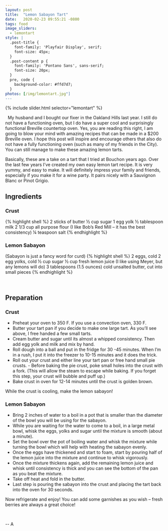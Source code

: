 ```yaml
---
layout: post
title:  "Lemon Sabayon Tart"
date:   2020-02-23 09:55:21 -0800
tags: food
image_sliders:
  - lemontart
style: |
  .post-title {
    font-family: 'Playfair Display', serif;
    font-size: 45px;
  }
  .post-content p {
    font-family: 'Pontano Sans', sans-serif;
    font-size: 20px;
  }
  pre, code {
    background-color: #ffd7d7;
  }
photos: [/img/lemontart.jpg"]
---
```


{% include slider.html selector="lemontart" %}

&nbsp;
My husband and I bought our fixer in the Oakland Hills last year. I still do not have a functioning oven, but I do have a super cool and surprisingly functional Breville countertop oven. Yes, you are reading this right, I am going to blow your mind with amazing recipes that can be made in a $200 Breville oven. I hope this post will inspire and encourage others that also do not have a fully functioning oven (such as many of my friends in the City). You can still manage to make these amazing lemon tarts.

Basically, these are a take on a tart that I tried at Bouchon years ago. Over the last few years I’ve created my own easy lemon tart recipe. It is very yummy, and easy to make. It will definitely impress your family and friends, especially if you make it for a wine party. It pairs nicely with a Sauvignon Blanc or Pinot Grigio.

## Ingredients
### Crust
{% highlight shell %}
2 sticks of butter
½ cup sugar
1 egg yolk
½ tablespoon milk
2 1/3 cup all purpose flour (I like Bob’s Red Mill – it has the best consistency)
¼ teaspoon salt
{% endhighlight %}

### Lemon Sabayon
(Sabayon is just a fancy word for curd)
{% highlight shell %}
2 eggs, cold
2 egg yolks, cold
½ cup sugar
½ cup fresh lemon juice (I like using Meyer, but any lemons will do)
3 tablespoons (1.5 ounces) cold unsalted butter, cut into small pieces
{% endhighlight %}

&nbsp;


## Preparation
### Crust

- Preheat your oven to 350 F. If you use a convection oven, 330 F.
- Butter your tart pan if you decide to make one large tart. As you’ll see above, I free handed a few small tarts.
- Cream butter and sugar until its almost a whipped consistency. Then add egg yolk and milk and mix by hand.
- Roll dough into a ball and put in the fridge for 30 -45 minutes. When I’m in a rush, I put it into the freezer to 10-15 minutes and it does the trick.
- Roll out your crust and either line your tart pan or free hand small pie crusts. - Before baking the pie crust, poke small holes into the crust with a fork. (This will allow the steam to escape while baking. If you forget this step, your crust will bubble and puff up.)
- Bake crust in oven for 12-14 minutes until the crust is golden brown.

While the crust is cooling, make the lemon sabayon!

### Lemon Sabayon
- Bring 2 inches of water to a boil in a pot that is smaller than the diameter of the bowl you will be using for the sabayon.
- While you are waiting for the water to come to a boil, in a large metal bowl, whisk the eggs, yolks and sugar until the mixture is smooth (about a minute).
- Set the bowl over the pot of boiling water and whisk the mixture while turning the bowl which will help with heating the sabayon evenly.
- Once the eggs have thickened and start to foam, start by pouring half of the lemon juice into the mixture and continue to whisk vigorously.
- Once the mixture thickens again, add the remaining lemon juice and whisk until consistency is thick and you can see the bottom of the pan as you beat the mixture.
- Take off heat and fold in the butter.
- Last step is pouring the sabayon into the crust and placing the tart back into the oven for 30 seconds.


Now refrigerate and enjoy! You can add some garnishes as you wish – fresh berries are always a great choice!


&nbsp;

-- A

